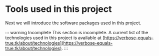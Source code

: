 # Tools used in this project

Next we will introduce the software packages used in this project.

::: warning Incomplete
This section is incomplete. A current list of the technologies used in this project is available at [https://verbose-equals-true.tk/about/technologies](https://verbose-equals-true.tk/about/technologies).
:::
